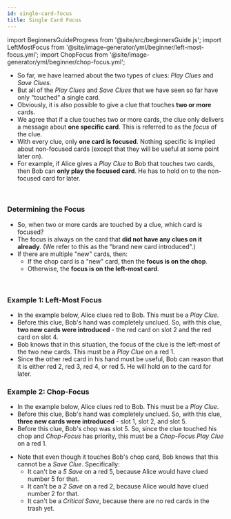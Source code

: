 ```yaml
---
id: single-card-focus
title: Single Card Focus
---
```


import BeginnersGuideProgress from '@site/src/beginnersGuide.js';
import LeftMostFocus from '@site/image-generator/yml/beginner/left-most-focus.yml';
import ChopFocus from '@site/image-generator/yml/beginner/chop-focus.yml';

<BeginnersGuideProgress part="27" />

- So far, we have learned about the two types of clues: *Play Clues* and *Save Clues*.
- But all of the *Play Clues* and *Save Clues* that we have seen so far have only "touched" a single card.
- Obviously, it is also possible to give a clue that touches **two or more** cards.
- We agree that if a clue touches two or more cards, the clue only delivers a message about **one specific card**. This is referred to as the *focus* of the clue.
- With every clue, only **one card is focused**. Nothing specific is implied about non-focused cards (except that they will be useful at some point later on).
- For example, if Alice gives a *Play Clue* to Bob that touches two cards, then Bob can **only play the focused card**. He has to hold on to the non-focused card for later.

<br />

### Determining the Focus

- So, when two or more cards are touched by a clue, which card is focused?
- The focus is always on the card that **did not have any clues on it already**. (We refer to this as the "brand new card introduced".)
- If there are multiple "new" cards, then:
  - If the chop card is a "new" card, then the **focus is on the chop**.
  - Otherwise, the **focus is on the left-most card**.

<br />

### Example 1: Left-Most Focus

- In the example below, Alice clues red to Bob. This must be a *Play Clue*.
- Before this clue, Bob's hand was completely unclued. So, with this clue, **two new cards were introduced** - the red card on slot 2 and the red card on slot 4.
- Bob knows that in this situation, the focus of the clue is the left-most of the two new cards. This must be a *Play Clue* on a red 1.
- Since the other red card in his hand must be useful, Bob can reason that it is either red 2, red 3, red 4, or red 5. He will hold on to the card for later.

<LeftMostFocus />

### Example 2: Chop-Focus

- In the example below, Alice clues red to Bob. This must be a *Play Clue*.
- Before this clue, Bob's hand was completely unclued. So, with this clue, **three new cards were introduced** - slot 1, slot 2, and slot 5.
- Before this clue, Bob's chop was slot 5. So, since the clue touched his chop and *Chop-Focus* has priority, this must be a *Chop-Focus Play Clue* on a red 1.

<ChopFocus />

- Note that even though it touches Bob's chop card, Bob knows that this cannot be a *Save Clue*. Specifically:
  - It can't be a *5 Save* on a red 5, because Alice would have clued number 5 for that.
  - It can't be a *2 Save* on a red 2, because Alice would have clued number 2 for that.
  - It can't be a *Critical Save*, because there are no red cards in the trash yet.
